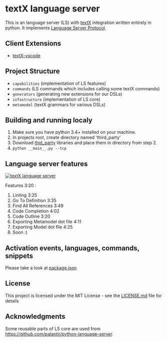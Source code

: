 # textX language server

This is an language server (LS) with [textX](https://github.com/igordejanovic/textX) integration written entirely in python.
It implements [Language Server Protocol](https://github.com/Microsoft/language-server-protocol).

## Client Extensions

- [textX-vscode](https://github.com/textX-tools/textX-vscode)

## Project Structure

- `capabilities` (implementation of LS features)
- `commands` (LS commands which includes calling some textX commands)
- `generators` (generating new extensions for our DSLs)
- `infastructure` (implementation of LS core)
- `metamodel` (textX grammars for various DSLs)

## Building and running localy

1. Make sure you have python 3.4+ installed on your machine.
2. In projects root, create directory named 'third_party'
3. Download [thid_party](https://drive.google.com/drive/folders/1ct5F9NNclUojbH4xPVC4yZPsrtSa18Nq) libraries and place them in directory from step 2.
4. `python __main__.py --tcp`

## Language server features

[![textX language server](http://img.youtube.com/vi/vAP5c7pwWiY/0.jpg)](https://www.youtube.com/watch?v=vAP5c7pwWiY)

Features 3:20 :
1. Linting 3:25 
2. Go To Definition 3:35
3. Find All References 3:49
4. Code Completion 4:02
5. Code Outline 3:20
6. Exporting Metamodel dot file 4:11
7. Exporting Model dot file 4:25
8. Soon :)

## Activation events, languages, commands, snippets

Please take a look at [package.json](https://github.com/textX-tools/textX-vscode/blob/master/package.json)

## License

This project is licensed under the MIT License - see the [LICENSE.md](LICENSE.md) file for details

## Acknowledgments

Some reusable parts of LS core are used from https://github.com/palantir/python-language-server.
